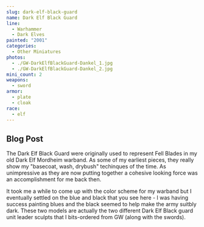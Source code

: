 ```yaml
---
slug: dark-elf-black-guard
name: Dark Elf Black Guard
line:
  - Warhammer
  - Dark Elves
painted: "2001"
categories:
  - Other Miniatures
photos:
  - ./GW-DarkElfBlackGuard-Dankel_1.jpg
  - ./GW-DarkElfBlackGuard-Dankel_2.jpg
mini_count: 2
weapons:
  - sword
armor:
  - plate
  - cloak
race:
  - elf
---
```


## Blog Post

The Dark Elf Black Guard were originally used to represent Fell Blades in my old Dark Elf Mordheim warband. As some of my earliest pieces, they really show my "basecoat, wash, drybush" techinques of the time. As unimpressive as they are now putting together a cohesive looking force was an accomplishment for me back then.

It took me a while to come up with the color scheme for my warband but I eventually settled on the blue and black that you see here - I was having success painting blues and the black seemed to help make the army suitbly dark. These two models are actually the two different Dark Elf Black guard unit leader sculpts that I bits-ordered from GW (along with the swords).
